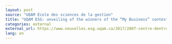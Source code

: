 ```yaml
---
layout: post
source: "UQAM École des sciences de la gestion"
title: "UQAM ESG: unveiling of the winners of the “My Business” contest (French Only)"
categories: external
external_url: https://www.nouvelles.esg.uqam.ca/2017/2807-centre-dentrepreneuriat-esg-uqam-devoilement-laureats-concours-mon-entreprise
lang: en
---
```

